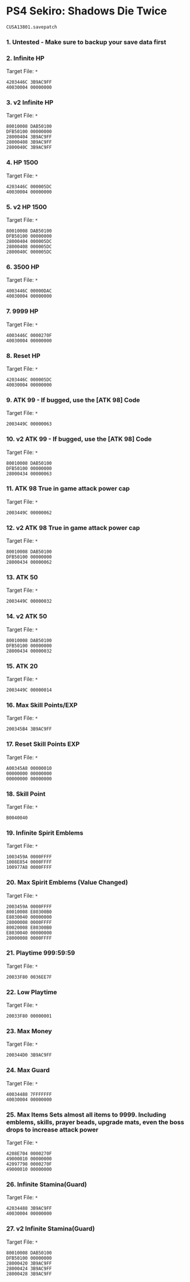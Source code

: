 # PS4 Sekiro: Shadows Die Twice

`CUSA13801.savepatch`

### 1. Untested - Make sure to backup your save data first
### 2. Infinite HP

Target File: `*`

```
4203446C 3B9AC9FF
40030004 00000000
```

### 3. v2 Infinite HP

Target File: `*`

```
80010008 DAB50100
DFB50100 00000000
28000404 3B9AC9FF
28000408 3B9AC9FF
2800040C 3B9AC9FF
```

### 4. HP 1500

Target File: `*`

```
4203446C 000005DC
40030004 00000000
```

### 5. v2 HP 1500

Target File: `*`

```
80010008 DAB50100
DFB50100 00000000
28000404 000005DC
28000408 000005DC
2800040C 000005DC
```

### 6. 3500 HP

Target File: `*`

```
4003446C 00000DAC
40030004 00000000
```

### 7. 9999 HP

Target File: `*`

```
4003446C 0000270F
40030004 00000000
```

### 8. Reset HP

Target File: `*`

```
4203446C 000005DC
40030004 00000000
```

### 9. ATK 99 - If bugged, use the [ATK 98] Code

Target File: `*`

```
2003449C 00000063
```

### 10. v2 ATK 99 - If bugged, use the [ATK 98] Code

Target File: `*`

```
80010008 DAB50100
DFB50100 00000000
28000434 00000063
```

### 11. ATK 98 True in game attack power cap

Target File: `*`

```
2003449C 00000062
```

### 12. v2 ATK 98 True in game attack power cap

Target File: `*`

```
80010008 DAB50100
DFB50100 00000000
28000434 00000062
```

### 13. ATK 50

Target File: `*`

```
2003449C 00000032
```

### 14. v2 ATK 50

Target File: `*`

```
80010008 DAB50100
DFB50100 00000000
28000434 00000032
```

### 15. ATK 20

Target File: `*`

```
2003449C 00000014
```

### 16. Max Skill Points/EXP

Target File: `*`

```
200345B4 3B9AC9FF
```

### 17. Reset Skill Points EXP

Target File: `*`

```
A00345A8 00000010
00000000 00000000
00000000 00000000
```

### 18. Skill Point

Target File: `*`

```
B0040040
```

### 19. Infinite Spirit Emblems

Target File: `*`

```
1003459A 0000FFFF
1008E854 0000FFFF
100977A8 0000FFFF
```

### 20. Max Spirit Emblems (Value Changed)

Target File: `*`

```
2003459A 0000FFFF
80010008 E80300B0
E8030040 00000000
28000008 0000FFFF
80020008 E80300B0
E8030040 00000000
28000008 0000FFFF
```

### 21. Playtime 999:59:59

Target File: `*`

```
20033F80 0036EE7F
```

### 22. Low Playtime

Target File: `*`

```
20033F80 00000001
```

### 23. Max Money

Target File: `*`

```
200344D0 3B9AC9FF
```

### 24. Max Guard

Target File: `*`

```
40034488 7FFFFFFF
40030004 00000000
```

### 25. Max Items Sets almost all items to 9999. Including emblems, skills, prayer beads, upgrade mats, even the boss drops to increase attack power

Target File: `*`

```
4208E704 0000270F
49000010 00000000
42097798 0000270F
49000010 00000000
```

### 26. Infinite Stamina(Guard)

Target File: `*`

```
42034488 3B9AC9FF
40030004 00000000
```

### 27. v2 Infinite Stamina(Guard)

Target File: `*`

```
80010008 DAB50100
DFB50100 00000000
28000420 3B9AC9FF
28000424 3B9AC9FF
28000428 3B9AC9FF
```

